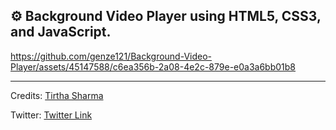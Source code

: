 ## ⚙️ Background Video Player using HTML5, CSS3, and JavaScript.

https://github.com/genze121/Background-Video-Player/assets/45147588/c6ea356b-2a08-4e2c-879e-e0a3a6bb01b8

----

Credits: [Tirtha Sharma](https://github.com/genze121 "Tirtha Sharma")

Twitter: [Twitter Link](https://x.com/genze121 "Tirtha Sharma")

